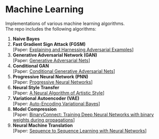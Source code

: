 # Machine Learning
Implementations of various machine learning algorithms.  
The repo includes the following algorithms:

1. **Naive Bayes**
2. **Fast Gradient Sign Attack (FGSM)**  
[Paper: [Explaining and Harnessing Adversarial Examples](https://arxiv.org/pdf/1412.6572.pdf)]
3. **Generative Adversarial Network (GAN)**  
[Paper: [Generative Adversarial Nets](https://arxiv.org/pdf/1406.2661.pdf)]
4. **Conditional GAN**  
[Paper: [Conditional Generative Adversarial Nets](https://arxiv.org/abs/1411.1784)]
5. **Progressive Neural Network (PNN)**  
[Paper: [Progressive Neural Networks](https://arxiv.org/pdf/1606.04671.pdf)]
6. **Neural Style Transfer**  
[Paper: [A Neural Algorithm of Artistic Style](https://arxiv.org/pdf/1508.06576.pdf)]
7. **Variational Autoencoder (VAE)**  
[Paper: [Auto-Encoding Variational Bayes](https://arxiv.org/abs/1312.6114)]
8. **Model Compression**  
[Paper: [BinaryConnect: Training Deep Neural Networks with binary weights during propagations](https://arxiv.org/abs/1511.00363)]
9. **Neural Machine Translation**  
[Paper: [Sequence to Sequence Learning with Neural Networks](https://papers.nips.cc/paper/5346-sequence-to-sequence-learning-with-neural-networks.pdf)]